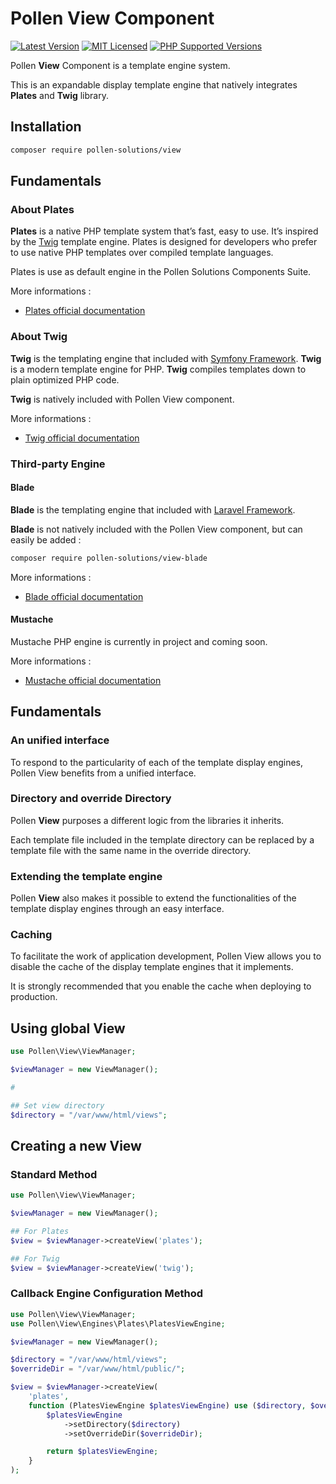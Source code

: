 # Pollen View Component

[![Latest Version](https://img.shields.io/badge/release-1.0.0-blue?style=for-the-badge)](https://www.presstify.com/pollen-solutions/view/)
[![MIT Licensed](https://img.shields.io/badge/license-MIT-green?style=for-the-badge)](LICENSE.md)
[![PHP Supported Versions](https://img.shields.io/badge/PHP->=7.4-8892BF?style=for-the-badge&logo=php)](https://www.php.net/supported-versions.php)

Pollen **View** Component is a template engine system.

This is an expandable display template engine that natively integrates **Plates** and **Twig** library.

## Installation

```bash
composer require pollen-solutions/view
```

## Fundamentals

### About Plates

**Plates** is a native PHP template system that’s fast, easy to use.
It’s inspired by the [Twig](#about-twig) template engine.
Plates is designed for developers who prefer to use native PHP templates over compiled template languages.

Plates is use as default engine in the Pollen Solutions Components Suite.

More informations :
- [Plates official documentation](https://platesphp.com/)

### About Twig

**Twig** is the templating engine that included with [Symfony Framework](https://symfony.com/).
**Twig** is a modern template engine for PHP.
**Twig** compiles templates down to plain optimized PHP code.

**Twig** is natively included with Pollen View component.

More informations :
- [Twig official documentation](https://twig.symfony.com/doc/)

### Third-party Engine

#### Blade

**Blade** is the templating engine that included with [Laravel Framework](https://laravel.com/).

**Blade** is not natively included with the Pollen View component, but can easily be added :

```bash
composer require pollen-solutions/view-blade
```

More informations :
- [Blade official documentation](https://laravel.com/docs/8.x/blade)

#### Mustache

Mustache PHP engine is currently in project and coming soon.

More informations :
- [Mustache official documentation](https://github.com/bobthecow/mustache.php/wiki)

## Fundamentals

### An unified interface

To respond to the particularity of each of the template display engines, Pollen View benefits from a unified interface.

### Directory and override Directory

Pollen **View** purposes a different logic from the libraries it inherits.

Each template file included in the template directory can be replaced by a template file with the same name in the 
override directory.

### Extending the template engine

Pollen **View** also makes it possible to extend the functionalities of the template display engines through an 
easy interface.

### Caching 

To facilitate the work of application development, Pollen View allows you to disable the cache of the display template 
engines that it implements.

It is strongly recommended that you enable the cache when deploying to production.

## Using global View

```php
use Pollen\View\ViewManager;

$viewManager = new ViewManager();

#

## Set view directory
$directory = "/var/www/html/views";

```

## Creating a new View

### Standard Method

```php
use Pollen\View\ViewManager;

$viewManager = new ViewManager();

## For Plates
$view = $viewManager->createView('plates');

## For Twig
$view = $viewManager->createView('twig');

```

### Callback Engine Configuration Method

```php
use Pollen\View\ViewManager;
use Pollen\View\Engines\Plates\PlatesViewEngine;

$viewManager = new ViewManager();

$directory = "/var/www/html/views";
$overrideDir = "/var/www/html/public/";

$view = $viewManager->createView(
    'plates',
    function (PlatesViewEngine $platesViewEngine) use ($directory, $overrideDir) {
        $platesViewEngine
            ->setDirectory($directory)
            ->setOverrideDir($overrideDir);

        return $platesViewEngine;
    }
);
```
